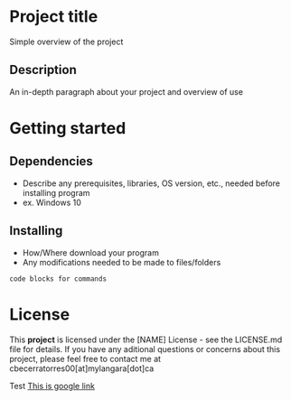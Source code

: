 # Project title
Simple overview of the project

## Description
An in-depth paragraph about your project and overview of use

# Getting started
## Dependencies
- Describe any prerequisites, libraries, OS version, etc., needed before installing program
- ex. Windows 10

## Installing
* How/Where download your program
* Any modifications needed to be made to files/folders

`code blocks for commands`

# License
This **project** is licensed under the [NAME] License - see the LICENSE.md file for details.
If you have any aditional questions or concerns about this project, please feel free to contact me at cbecerratorres00[at]mylangara[dot]ca

Test [This is google link](https://www.google.ca)
